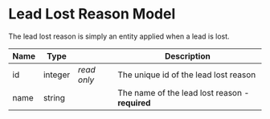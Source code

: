 # Lead Lost Reason Model

The lead lost reason is simply an entity applied when a lead is lost.

| Name  | Type      |               | Description                                       |
|-------|-----------|---------------|---------------------------------------------------|
| id    | integer   | _read only_   | The unique id of the lead lost reason             |
| name  | string    |               | The name of the lead lost reason - **required**   |